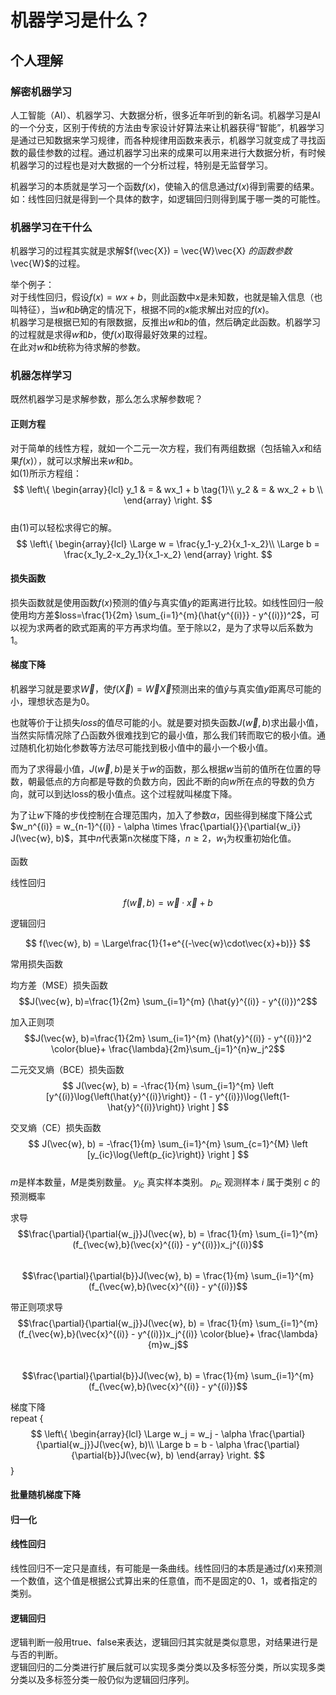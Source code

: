 # 机器学习是什么？  

## 个人理解  

### 解密机器学习  

人工智能（AI）、机器学习、大数据分析，很多近年听到的新名词。机器学习是AI的一个分支，区别于传统的方法由专家设计好算法来让机器获得“智能”，机器学习是通过已知数据来学习规律，而各种规律用函数来表示，机器学习就变成了寻找函数的最佳参数的过程。通过机器学习出来的成果可以用来进行大数据分析，有时候机器学习的过程也是对大数据的一个分析过程，特别是无监督学习。  

机器学习的本质就是学习一个函数$f(x)$，使输入的信息通过$f(x)$得到需要的结果。如：线性回归就是得到一个具体的数字，如逻辑回归则得到属于哪一类的可能性。  

### 机器学习在干什么  

机器学习的过程其实就是求解$f(\vec{X}) = \vec{W}\vec{X} $的函数参数$\vec{W}$的过程。  

举个例子：  
对于线性回归，假设$f(x)=wx+b$，则此函数中$x$是未知数，也就是输入信息（也叫特征），当$w$和$b$确定的情况下，根据不同的$x$能求解出对应的$f(x)$。  
机器学习是根据已知的有限数据，反推出$w$和$b$的值，然后确定此函数。机器学习的过程就是求得$w$和$b$，使$f(x)$取得最好效果的过程。  
在此对$w$和$b$统称为待求解的参数。

### 机器怎样学习  

既然机器学习是求解参数，那么怎么求解参数呢？  

#### 正则方程  

对于简单的线性方程，就如一个二元一次方程，我们有两组数据（包括输入$x$和结果$f(x)$），就可以求解出来$w$和$b$。  
如$(1)$所示方程组：  
$$
\left\{
    \begin{array}{lcl}
    y_1 & = & wx_1 + b  \tag{1}\\
    y_2 & = & wx_2 + b \\
    \end{array}
\right.
$$  
由$(1)$可以轻松求得它的解。  
$$
\left\{
    \begin{array}{lcl}
    \Large w = \frac{y_1-y_2}{x_1-x_2}\\
    \Large b = \frac{x_1y_2-x_2y_1}{x_1-x_2}
    \end{array}
\right.
$$

#### 损失函数  

损失函数就是使用函数$f(x)$预测的值$\hat{y}$与真实值$y$的距离进行比较。如线性回归一般使用均方差$loss=\frac{1}{2m} \sum_{i=1}^{m}(\hat{y^{(i)}} - y^{(i)})^2$，可以视为求两者的欧式距离的平方再求均值。至于除以2，是为了求导以后系数为1。  

#### 梯度下降  

机器学习就是要求$\vec{W}$，使$f(\vec{X}) = \vec{W}\vec{X}$预测出来的值$\hat{y}$与真实值$y$距离尽可能的小，理想状态是为0。  

也就等价于让损失$loss$的值尽可能的小。就是要对损失函数$J(\vec{w}, b)$求出最小值，当然实际情况除了凸函数外很难找到它的最小值，那么我们转而取它的极小值。通过随机化初始化参数等方法尽可能找到极小值中的最小一个极小值。  

而为了求得最小值，$J(\vec{w}, b)$是关于$w$的函数，那么根据$w$当前的值所在位置的导数，朝最低点的方向都是导数的负数方向，因此不断的向$w$所在点的导数的负方向，就可以到达loss的极小值点。这个过程就叫梯度下降。

为了让$w$下降的步伐控制在合理范围内，加入了参数$\alpha$，因些得到梯度下降公式 $w_n^{(i)} = w_{n-1}^{(i)} - \alpha \times \frac{\partial{}}{\partial{w_i}} J(\vec{w}, b)$，其中$n$代表第n次梯度下降，$n \ge 2$，$w_1$为权重初始化值。

函数  

线性回归  

$$
f(\vec{w}, b) = \vec{w} \cdot \vec{x} + b
$$

逻辑回归  

$$
f(\vec{w}, b) = \Large\frac{1}{1+e^{(-\vec{w}\cdot\vec{x}+b)}}
$$

常用损失函数  

均方差（MSE）损失函数
$$J(\vec{w}, b)=\frac{1}{2m} \sum_{i=1}^{m} (\hat{y}^{(i)} - y^{(i)})^2$$  

加入正则项  
$$J(\vec{w}, b)=\frac{1}{2m} \sum_{i=1}^{m} (\hat{y}^{(i)} - y^{(i)})^2 \color{blue}+ \frac{\lambda}{2m}\sum_{j=1}^{n}w_j^2$$  

二元交叉熵（BCE）损失函数  
$$
J(\vec{w}, b) = -\frac{1}{m} \sum_{i=1}^{m} \left [y^{(i)}\log{\left(\hat{y}^{(i)}\right)} - (1 - y^{(i)})\log{\left(1-\hat{y}^{(i)}\right)} \right ]
$$

交叉熵（CE）损失函数  
$$
J(\vec{w}, b) = -\frac{1}{m} \sum_{i=1}^{m} \sum_{c=1}^{M} \left [y_{ic}\log{\left(p_{ic}\right)} \right ]
$$  
$m$是样本数量，$M$是类别数量。
$y_{ic}$ 真实样本类别。
$p_{ic}$ 观测样本 $i$ 属于类别 $c$ 的预测概率  

求导  
$$\frac{\partial}{\partial{w_j}}J(\vec{w}, b) = \frac{1}{m} \sum_{i=1}^{m}(f_{\vec{w},b}(\vec{x}^{(i)} - y^{(i)})x_j^{(i)}$$  
$$\frac{\partial}{\partial{b}}J(\vec{w}, b) = \frac{1}{m} \sum_{i=1}^{m}(f_{\vec{w},b}(\vec{x}^{(i)} - y^{(i)})$$

带正则项求导  
$$\frac{\partial}{\partial{w_j}}J(\vec{w}, b) = \frac{1}{m} \sum_{i=1}^{m}(f_{\vec{w},b}(\vec{x}^{(i)} - y^{(i)})x_j^{(i)} \color{blue}+ \frac{\lambda}{m}w_j$$  
$$\frac{\partial}{\partial{b}}J(\vec{w}, b) = \frac{1}{m} \sum_{i=1}^{m}(f_{\vec{w},b}(\vec{x}^{(i)} - y^{(i)})$$

梯度下降  
repeat {
$$
\left\{
    \begin{array}{lcl}
    \Large w_j = w_j - \alpha \frac{\partial}{\partial{w_j}}J(\vec{w}, b)\\
    \Large b = b - \alpha \frac{\partial}{\partial{b}}J(\vec{w}, b)
    \end{array}
\right.
$$
}  

#### 批量随机梯度下降  

#### 归一化  

#### 线性回归  

线性回归不一定只是直线，有可能是一条曲线。线性回归的本质是通过$f(x)$来预测一个数值，这个值是根据公式算出来的任意值，而不是固定的0、1，或者指定的类别。

#### 逻辑回归  

逻辑判断一般用true、false来表达，逻辑回归其实就是类似意思，对结果进行是与否的判断。  
逻辑回归的二分类进行扩展后就可以实现多类分类以及多标签分类，所以实现多类分类以及多标签分类一般仍似为逻辑回归序列。  
